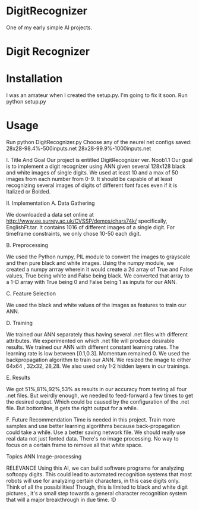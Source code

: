 # DigitRecognizer
One of my early simple AI projects.

# Digit Recognizer

# Installation
I was an amateur when I created the setup.py. I'm going to fix it soon.
Run python setup.py

# Usage
Run python DigitRecognizer.py
Choose any of the neurel net configs saved:
28x28-98.4%-500inputs.net
28x28-99.9%-1000inputs.net 

I. Title And Goal
Our project is entitled DigitRecognizer ver. Noob1.1
Our goal is to implement a digit recognizer using ANN given several 128x128 black and white images of single digits. We used at least 10 and a max of 50 images from each number from 0-9. It should be capable of at least recognizing several images of digits of different font faces even if it is Italized or Bolded. 

II. Implementation
A. Data Gathering

We downloaded a data set online at http://www.ee.surrey.ac.uk/CVSSP/demos/chars74k/
specifically, EnglishFt.tar. It contains 1016 of different images of a single digit. For timeframe constraints, we only chose 10-50 each digit.

B. Preprocessing

We used the Python numpy, PIL module to convert the images to grayscale and then pure black and white images. Using the numpy module, we created a numpy arrray wherein it would create a 2d array of True and False values, True being white and False being black. We converted that array to a 1-D array with True being 0 and False being 1 as inputs for our ANN. 

C. Feature Selection

We used the black and white values of the images as features to train our ANN.

D. Training

We trained our ANN separately thus having several .net files with different attributes. We experimented on which .net file will produce desirable results. We trained our ANN with different constant learning rates. The learning rate is low between [0.1,0.3]. Momentum remained 0. We used the backpropagation algorithm to train our ANN. 
We resized the image to either 64x64 , 32x32, 28,28. We also used only 1-2 hidden layers in our trainings.

E. Results

We got 51%,81%,92%,53% as results in our accuracy from testing all four .net files. But weirdly enough, we needed to feed-forward a few times to get the desired output. Which could be caused by the configuration of the .net file.  But bottomline, it gets the right output for a while.

F. Future Recommendation
Time is needed in this project. Train more samples and use better learning algorithms because back-propagation could take a while. Use a better saving network file. 
We should really use real data not just fonted data.
There's no image processing. No way to focus on a certain frame to remove all that white space. 

Topics
ANN
Image-processing

RELEVANCE
Using this AI, we can build software programs for analyzing softcopy digits. This could lead to automated recognition systems that most robots will use for analyzing certain characters, in this case digits only. Think of all the possibilities! Though, this is limited to black and white digit pictures , it's a small step towards a general character recognition system that will a major breakthrough in due time. :D

